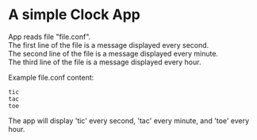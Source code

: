 # A simple Clock App

App reads file "file.conf".  
The first line of the file is a message displayed every second.  
The second line of the file is a message displayed every minute.  
The third line of the file is a message displayed every hour.  

Example file.conf content:
```
tic
tac
toe
```

The app will display 'tic' every second, 'tac' every minute, and 'toe' every hour.